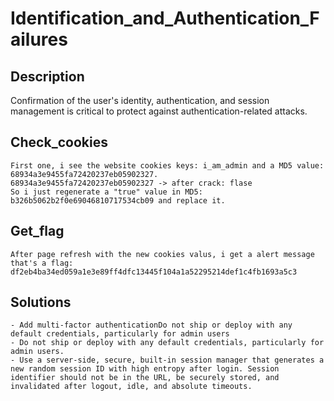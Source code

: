# Identification_and_Authentication_Failures

## Description

Confirmation of the user's identity, authentication, and session management is critical to protect against authentication-related attacks.

## Check_cookies

    First one, i see the website cookies keys: i_am_admin and a MD5 value: 68934a3e9455fa72420237eb05902327.
    68934a3e9455fa72420237eb05902327 -> after crack: flase
    So i just regenerate a "true" value in MD5: b326b5062b2f0e69046810717534cb09 and replace it.

## Get_flag

    After page refresh with the new cookies valus, i get a alert message that's a flag: df2eb4ba34ed059a1e3e89ff4dfc13445f104a1a52295214def1c4fb1693a5c3

## Solutions

    - Add multi-factor authenticationDo not ship or deploy with any default credentials, particularly for admin users
    - Do not ship or deploy with any default credentials, particularly for admin users.
    - Use a server-side, secure, built-in session manager that generates a new random session ID with high entropy after login. Session identifier should not be in the URL, be securely stored, and invalidated after logout, idle, and absolute timeouts.